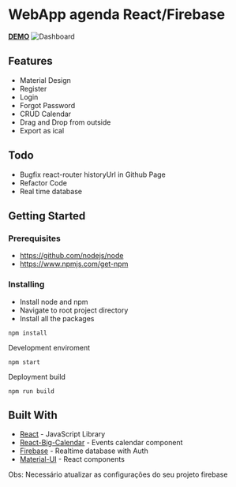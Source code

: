 # WebApp agenda React/Firebase

[**DEMO**](https://tim1023.github.io/react-scheduler-firebase/)
![Dashboard](https://github.com/Tim1023/react-scheduler-firebase/blob/gh-pages/screenshot.jpeg)

## Features
* Material Design
* Register
* Login
* Forgot Password
* CRUD Calendar
* Drag and Drop from outside
* Export as ical
## Todo
* Bugfix react-router historyUrl in Github Page
* Refactor Code
* Real time database




## Getting Started


### Prerequisites

* https://github.com/nodejs/node
* https://www.npmjs.com/get-npm


### Installing

* Install node and npm
* Navigate to root project directory
* Install all the packages
```
npm install
```
Development enviroment

```
npm start
```

Deployment build

```
npm run build
```

## Built With

* [React](https://github.com/facebook/react) - JavaScript Library
* [React-Big-Calendar](https://github.com/intljusticemission/react-big-calendar) - Events calendar component
* [Firebase](https://firebase.google.com/) - Realtime database with Auth
* [Material-UI](https://material-ui-next.com/) - React components


Obs: Necessário atualizar as configurações do seu projeto firebase
